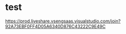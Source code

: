 # test


https://prod.liveshare.vsengsaas.visualstudio.com/join?92A73EBF0FF4D05A6340D876C43222C9E49C